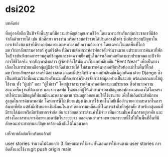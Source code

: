 # dsi202
บทคัดย่อ

ที่อยู่อาศัยถือเป็นปัจจัยพื้นฐานที่มีความสำคัญต่อคุณภาพชีวิต โดยเฉพาะสำหรับกลุ่มประชากรที่มีข้อจำกัดด้านรายได้ เช่น นักศึกษา แรงงาน หรือครอบครัวรายได้ปานกลางถึงต่ำ ซึ่งมักประสบปัญหาในการเข้าถึงห้องเช่าที่มีราคาย่อมเยาและเหมาะสมกับความต้องการ โดยเฉพาะในเขตพื้นที่ใกล้มหาวิทยาลัยธรรมศาสตร์ ศูนย์รังสิต ที่มีความต้องการห้องพักอาศัยจำนวนมาก แต่ระบบการค้นหาที่พักในปัจจุบันยังขาดการรวมศูนย์ข้อมูลและขาดความยืดหยุ่นในการเลือกหอพักตามงบประมาณและปัจจัยการใช้ชีวิตจริง
จากปัญหาดังกล่าว ผู้จัดทำจึงได้พัฒนาเว็บแอปพลิเคชัน “Rent Near” เพื่อเป็นทางเลือกในการช่วยเหลือกลุ่มผู้มีข้อจำกัดด้านรายได้ ให้สามารถค้นหาหอพักหรือห้องเช่าในพื้นที่ใกล้มหาวิทยาลัยธรรมศาสตร์ได้อย่างสะดวกและมีประสิทธิภาพ แอปพลิเคชันนี้ถูกพัฒนาด้วย Django ซึ่งเป็นเฟรมเวิร์กที่เหมาะสมสำหรับระบบที่ต้องการบริหารจัดการข้อมูลอย่างเป็นระบบ พร้อมออกแบบให้ผู้ใช้งาน ทั้ง “ผู้เช่า” และ “ผู้ให้เช่า” โดยผู้เช่าสามารถค้นหาหอพักตามงบประมาณ สิ่งอำนวยความสะดวกพื้นฐานที่ต้องการ และจองหอพัก ในขณะที่ผู้ให้เช่าสามารถลงข้อมูลหอพักของตนเองได้โดยตรง ทำให้ระบบมีข้อมูลที่ทันสมัยและหลากหลาย ระบบถูกออกแบบให้ใช้งานง่าย เพื่อให้เกิดประสิทธิภาพสูงสุดในการค้นหาหอพัก
โครงการนี้ไม่เพียงแต่มุ่งเน้นการใช้เทคโนโลยีเพื่ออำนวยความสะดวกในการค้นหาที่พัก แต่ยังมีเป้าหมายเชิงสังคมในการ ลดความเหลื่อมล้ำในการเข้าถึงที่อยู่อาศัย สำหรับกลุ่มคนที่มีรายได้น้อยหรือมีทรัพยากรจำกัด อันจะช่วยลดภาระด้านค่าใช้จ่าย เพิ่มความมั่นคงในการอยู่อาศัย และสร้างโอกาสทางการศึกษาและอาชีพในระยะยาว ตลอดจนสามารถขยายผลระบบนี้ไปใช้ในพื้นที่อื่นที่มีลักษณะประชากรและปัญหาคล้ายคลึงกันได้ในอนาคต

เสร็จบทคัดย่อเรียบร้อยแล้วเย้




user stories จำนวนไม่น้อยกว่า 3 ลักษณะการใช้งาน
ขั้นตอนการใช้งานตาม user stories
การติดตั้งและใช้งานgit push origin main
